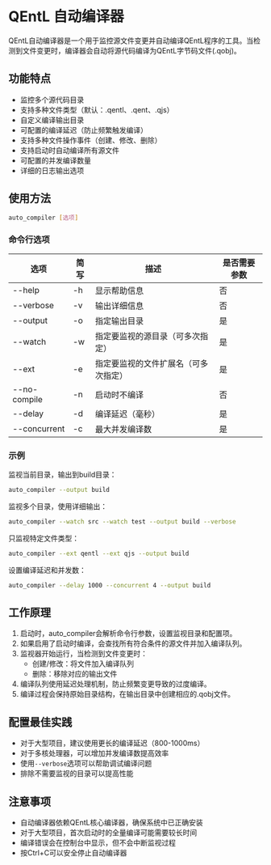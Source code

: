 # QEntL 自动编译器

QEntL自动编译器是一个用于监控源文件变更并自动编译QEntL程序的工具。当检测到文件变更时，编译器会自动将源代码编译为QEntL字节码文件(.qobj)。

## 功能特点

- 监控多个源代码目录
- 支持多种文件类型（默认：.qentl、.qent、.qjs）
- 自定义编译输出目录
- 可配置的编译延迟（防止频繁触发编译）
- 支持多种文件操作事件（创建、修改、删除）
- 支持启动时自动编译所有源文件
- 可配置的并发编译数量
- 详细的日志输出选项

## 使用方法

```bash
auto_compiler [选项]
```

### 命令行选项

| 选项 | 简写 | 描述 | 是否需要参数 |
|------|------|------|------------|
| --help | -h | 显示帮助信息 | 否 |
| --verbose | -v | 输出详细信息 | 否 |
| --output | -o | 指定输出目录 | 是 |
| --watch | -w | 指定要监视的源目录（可多次指定） | 是 |
| --ext | -e | 指定要监视的文件扩展名（可多次指定） | 是 |
| --no-compile | -n | 启动时不编译 | 否 |
| --delay | -d | 编译延迟（毫秒） | 是 |
| --concurrent | -c | 最大并发编译数 | 是 |

### 示例

监视当前目录，输出到build目录：
```bash
auto_compiler --output build
```

监视多个目录，使用详细输出：
```bash
auto_compiler --watch src --watch test --output build --verbose
```

只监视特定文件类型：
```bash
auto_compiler --ext qentl --ext qjs --output build
```

设置编译延迟和并发数：
```bash
auto_compiler --delay 1000 --concurrent 4 --output build
```

## 工作原理

1. 启动时，auto_compiler会解析命令行参数，设置监视目录和配置项。
2. 如果启用了启动时编译，会查找所有符合条件的源文件并加入编译队列。
3. 监视器开始运行，当检测到文件变更时：
   - 创建/修改：将文件加入编译队列
   - 删除：移除对应的输出文件
4. 编译队列使用延迟处理机制，防止频繁变更导致的过度编译。
5. 编译过程会保持原始目录结构，在输出目录中创建相应的.qobj文件。

## 配置最佳实践

- 对于大型项目，建议使用更长的编译延迟（800-1000ms）
- 对于多核处理器，可以增加并发编译数提高效率
- 使用`--verbose`选项可以帮助调试编译问题
- 排除不需要监视的目录可以提高性能

## 注意事项

- 自动编译器依赖QEntL核心编译器，确保系统中已正确安装
- 对于大型项目，首次启动时的全量编译可能需要较长时间
- 编译错误会在控制台中显示，但不会中断监视过程
- 按Ctrl+C可以安全停止自动编译器 